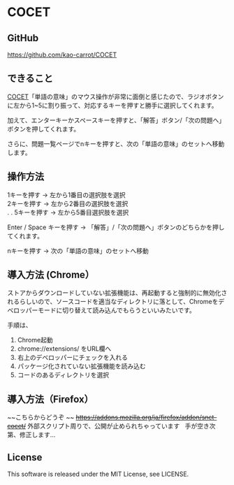 # COCET

## GitHub
https://github.com/kao-carrot/COCET

## できること
[COCET](http://redgate.linguaporta.jp/)「単語の意味」のマウス操作が非常に面倒と感じたので、ラジオボタンに左から1~5に割り振って、対応するキーを押すと勝手に選択してくれます。  
  
加えて、エンターキーかスペースキーを押すと、「解答」ボタン/「次の問題へ」ボタンを押してくれます。  

さらに、問題一覧ページでnキーを押すと、次の「単語の意味」のセットへ移動します。  
  
## 操作方法
1キーを押す -> 左から1番目の選択肢を選択  
2キーを押す -> 左から2番目の選択肢を選択  
.
.
5キーを押す -> 左から5番目選択肢を選択  
  
Enter / Space キーを押す -> 「解答」/「次の問題へ」ボタンのどちらかを押してくれます。  

nキーを押す -> 次の「単語の意味」のセットへ移動  
  

## 導入方法 (Chrome）
  
ストアからダウンロードしていない拡張機能は、再起動すると強制的に無効化されるらしいので、ソースコードを適当なディレクトリに落として、Chromeをデベロッパーモードに切り替えて読み込んでもらうといいみたいです。  

手順は、  
1. Chrome起動
2. chrome://extensions/ をURL欄へ
3. 右上のデベロッパーにチェックを入れる
4. パッケージ化されていない拡張機能を読み込む
5. コードのあるディレクトリを選択

## 導入方法（Firefox）

~~こちらからどうぞ  ~~
~~https://addons.mozilla.org/ja/firefox/addon/snct-cocet/~~
外部スクリプト周りで、公開が止められちゃっています  
手が空き次第、修正します...  

## License
This software is released under the MIT License, see LICENSE.  
